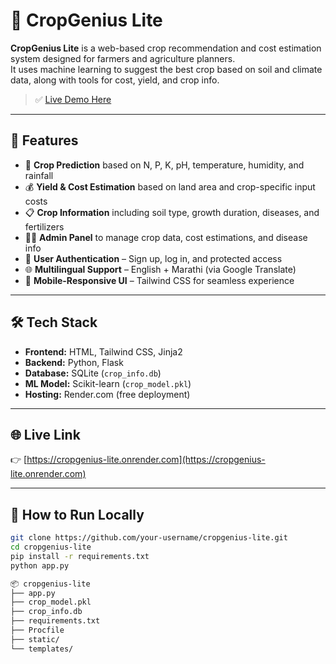 # 🌱 CropGenius Lite

**CropGenius Lite** is a web-based crop recommendation and cost estimation system designed for farmers and agriculture planners.  
It uses machine learning to suggest the best crop based on soil and climate data, along with tools for cost, yield, and crop info.

> ✅ [Live Demo Here](https://cropgenius-lite.onrender.com/)

---

## 🚀 Features

- 🌾 **Crop Prediction** based on N, P, K, pH, temperature, humidity, and rainfall
- 💰 **Yield & Cost Estimation** based on land area and crop-specific input costs
- 📋 **Crop Information** including soil type, growth duration, diseases, and fertilizers
- 👨‍💼 **Admin Panel** to manage crop data, cost estimations, and disease info
- 🔐 **User Authentication** – Sign up, log in, and protected access
- 🌐 **Multilingual Support** – English + Marathi (via Google Translate)
- 📱 **Mobile-Responsive UI** – Tailwind CSS for seamless experience


---

## 🛠️ Tech Stack

- **Frontend:** HTML, Tailwind CSS, Jinja2
- **Backend:** Python, Flask
- **Database:** SQLite (`crop_info.db`)
- **ML Model:** Scikit-learn (`crop_model.pkl`)
- **Hosting:** Render.com (free deployment)

---

## 🌐 Live Link

👉 [https://cropgenius-lite.onrender.com](https://cropgenius-lite.onrender.com)

---

## 🧪 How to Run Locally

```bash
git clone https://github.com/your-username/cropgenius-lite.git
cd cropgenius-lite
pip install -r requirements.txt
python app.py

📦 cropgenius-lite
├── app.py
├── crop_model.pkl
├── crop_info.db
├── requirements.txt
├── Procfile
├── static/
└── templates/

